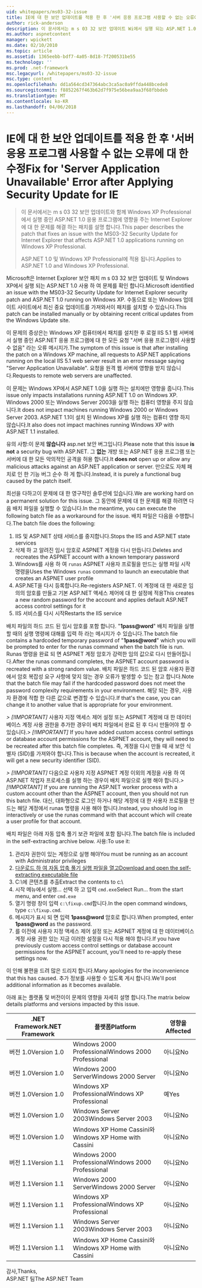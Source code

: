 ```yaml
---
uid: whitepapers/ms03-32-issue
title: IE에 대 한 보안 업데이트를 적용 한 후 '서버 응용 프로그램 사용할 수 없는 오류에 대 한 수정 | Microsoft Docs
author: rick-anderson
description: 이 문서에서는 m s 03 32 보안 업데이트 Wi에서 실행 되는 ASP.NET 1.0 응용 프로그램에 영향을 주는 Internet Explorer에 대 한 문제를 해결 하는 패치 설명...
ms.author: aspnetcontent
manager: wpickett
ms.date: 02/10/2010
ms.topic: article
ms.assetid: 1365eebb-bdf7-4a05-8d18-7f200531be55
ms.technology: ''
ms.prod: .net-framework
msc.legacyurl: /whitepapers/ms03-32-issue
msc.type: content
ms.openlocfilehash: dd1a564cd347364abc3ca5ac0a9ffda448bcede8
ms.sourcegitcommit: f8852267f463b62d7f975e56bea9aa3f68fbbdeb
ms.translationtype: MT
ms.contentlocale: ko-KR
ms.lasthandoff: 04/06/2018
---
```

<a name="fix-for-server-application-unavailable-error-after-applying-security-update-for-ie"></a><span data-ttu-id="cf9a2-103">IE에 대 한 보안 업데이트를 적용 한 후 '서버 응용 프로그램 사용할 수 없는 오류에 대 한 수정</span><span class="sxs-lookup"><span data-stu-id="cf9a2-103">Fix for 'Server Application Unavailable' Error after Applying Security Update for IE</span></span>
====================
> <span data-ttu-id="cf9a2-104">이 문서에서는 m s 03 32 보안 업데이트와 함께 Windows XP Professional에서 실행 중인 ASP.NET 1.0 응용 프로그램에 영향을 주는 Internet Explorer에 대 한 문제를 해결 하는 패치를 설명 합니다.</span><span class="sxs-lookup"><span data-stu-id="cf9a2-104">This paper describes the patch that fixes an issue with the MS03-32 Security Update for Internet Explorer that affects ASP.NET 1.0 applications running on Windows XP Professional.</span></span>
> 
> <span data-ttu-id="cf9a2-105">ASP.NET 1.0 및 Windows XP Professional에 적용 됩니다.</span><span class="sxs-lookup"><span data-stu-id="cf9a2-105">Applies to ASP.NET 1.0 and Windows XP Professional.</span></span>


<span data-ttu-id="cf9a2-106">Microsoft은 Internet Explorer 보안 패치 m s 03 32 보안 업데이트 및 Windows XP에서 실행 되는 ASP.NET 1.0 사용 하 여 문제를 확인 합니다.</span><span class="sxs-lookup"><span data-stu-id="cf9a2-106">Microsoft identified an issue with the MS03-32 Security Update for Internet Explorer security patch and ASP.NET 1.0 running on Windows XP.</span></span> <span data-ttu-id="cf9a2-107">수동으로 또는 Windows 업데이트 사이트에서 최신 중요 업데이트를 가져와서이 패치를 설치할 수 있습니다.</span><span class="sxs-lookup"><span data-stu-id="cf9a2-107">This patch can be installed manually or by obtaining recent critical updates from the Windows Update site.</span></span>

<span data-ttu-id="cf9a2-108">이 문제의 증상은는 Windows XP 컴퓨터에서 패치를 설치한 후 로컬 IIS 5.1 웹 서버에서 실행 중인 ASP.NET 응용 프로그램에 대 한 모든 요청 "서버 응용 프로그램이 사용할 수 없음" 라는 오류 메시지가.</span><span class="sxs-lookup"><span data-stu-id="cf9a2-108">The symptom of this issue is that after installing the patch on a Windows XP machine, all requests to ASP.NET applications running on the local IIS 5.1 web server result in an error message saying "Server Application Unavailable".</span></span> <span data-ttu-id="cf9a2-109">요청을 원격 웹 서버에 영향을 받지 않습니다.</span><span class="sxs-lookup"><span data-stu-id="cf9a2-109">Requests to remote web servers are unaffected.</span></span>

<span data-ttu-id="cf9a2-110">이 문제는 Windows XP에서 ASP.NET 1.0을 실행 하는 설치에만 영향을 줍니다.</span><span class="sxs-lookup"><span data-stu-id="cf9a2-110">This issue only impacts installations running ASP.NET 1.0 on Windows XP.</span></span> <span data-ttu-id="cf9a2-111">Windows 2000 또는 Windows Server 2003을 실행 하는 컴퓨터 영향을 주지 않습니다.</span><span class="sxs-lookup"><span data-stu-id="cf9a2-111">It does not impact machines running Windows 2000 or Windows Server 2003.</span></span> <span data-ttu-id="cf9a2-112">ASP.NET 1.1이 설치 된 Windows XP를 실행 하는 컴퓨터 영향 하지 않습니다.</span><span class="sxs-lookup"><span data-stu-id="cf9a2-112">It also does not impact machines running Windows XP with ASP.NET 1.1 installed.</span></span>

<span data-ttu-id="cf9a2-113">유의 사항:이 문제 **않습니다** asp.net 보안 버그입니다.</span><span class="sxs-lookup"><span data-stu-id="cf9a2-113">Please note that this issue **is not** a security bug with ASP.NET.</span></span> <span data-ttu-id="cf9a2-114">그 **없는** 개방 또는 ASP.NET 응용 프로그램 또는 서버에 대 한 모든 악의적인 공격을 허용 합니다.</span><span class="sxs-lookup"><span data-stu-id="cf9a2-114">It **does not** open up or allow any malicious attacks against an ASP.NET application or server.</span></span> <span data-ttu-id="cf9a2-115">만으로도 자체 패치로 인 한 기능 버그 순수 하 게 합니다.</span><span class="sxs-lookup"><span data-stu-id="cf9a2-115">Instead, it is purely a functional bug caused by the patch itself.</span></span>

<span data-ttu-id="cf9a2-116">최선을 다하고이 문제에 대 한 영구적인 솔루션에 있습니다.</span><span class="sxs-lookup"><span data-stu-id="cf9a2-116">We are working hard on a permanent solution for this issue.</span></span> <span data-ttu-id="cf9a2-117">그 동안에 문제에 대 한 문제를 해결 하려면 다음 배치 파일을 실행할 수 있습니다.</span><span class="sxs-lookup"><span data-stu-id="cf9a2-117">In the meantime, you can execute the following batch file as a workaround for the issue.</span></span> <span data-ttu-id="cf9a2-118">배치 파일은 다음을 수행합니다.</span><span class="sxs-lookup"><span data-stu-id="cf9a2-118">The batch file does the following:</span></span>

1. <span data-ttu-id="cf9a2-119">IIS 및 ASP.NET 상태 서비스를 중지합니다.</span><span class="sxs-lookup"><span data-stu-id="cf9a2-119">Stops the IIS and ASP.NET state services</span></span>
2. <span data-ttu-id="cf9a2-120">삭제 하 고 알려진 임시 암호로 ASPNET 계정을 다시 만듭니다.</span><span class="sxs-lookup"><span data-stu-id="cf9a2-120">Deletes and recreates the ASPNET account with a known temporary password</span></span>
3. <span data-ttu-id="cf9a2-121">Windows를 사용 하 여 `runas` ASPNET 사용자 프로필을 만드는 실행 파일 시작 명령을</span><span class="sxs-lookup"><span data-stu-id="cf9a2-121">Uses the Windows `runas` command to launch an executable that creates an ASPNET user profile</span></span>
4. <span data-ttu-id="cf9a2-122">ASP.NET을 다시 등록합니다.</span><span class="sxs-lookup"><span data-stu-id="cf9a2-122">Re-registers ASP.NET.</span></span> <span data-ttu-id="cf9a2-123">이 계정에 대 한 새로운 임의의 암호를 만들고 기본 ASP.NET 액세스 제어에 대 한 설정에 적용</span><span class="sxs-lookup"><span data-stu-id="cf9a2-123">This creates a new random password for the account and applies default ASP.NET access control settings for it</span></span>
5. <span data-ttu-id="cf9a2-124">IIS 서비스를 다시 시작</span><span class="sxs-lookup"><span data-stu-id="cf9a2-124">Restarts the IIS service</span></span>

<span data-ttu-id="cf9a2-125">배치 파일의 하드 코드 된 임시 암호를 포함 합니다. "<strong>1pass@word</strong>" 배치 파일을 실행할 때의 실행 명령에 대해를 입력 하 라는 메시지가 수 있습니다.</span><span class="sxs-lookup"><span data-stu-id="cf9a2-125">The batch file contains a hardcoded temporary password of "<strong>1pass@word</strong>" which you will be prompted to enter for the runas command when the batch file is run.</span></span> <span data-ttu-id="cf9a2-126">Runas 명령을 완료 되 면 ASPNET 계정 암호가 강력한 임의 값으로 다시 만들어집니다.</span><span class="sxs-lookup"><span data-stu-id="cf9a2-126">After the runas command completes, the ASPNET account password is recreated with a strong random value.</span></span> <span data-ttu-id="cf9a2-127">배치 파일은 하드 코드 된 암호 사용자 환경에서 암호 복잡성 요구 사항에 맞지 않는 경우 오류가 발생할 수 있는 참고 합니다.</span><span class="sxs-lookup"><span data-stu-id="cf9a2-127">Note that the batch file may fail if the hardcoded password does not meet the password complexity requirements in your environment.</span></span> <span data-ttu-id="cf9a2-128">해당 되는 경우, 사용자 환경에 적합 한 다른 값으로 변경할 수 있습니다.</span><span class="sxs-lookup"><span data-stu-id="cf9a2-128">If that's the case, you can change it to another value that is appropriate for your environment.</span></span>

<span data-ttu-id="cf9a2-129">*> [!IMPORTANT]* 사용자 지정 액세스 제어 설정 또는 ASPNET 계정에 대 한 데이터베이스 계정 사용 권한을 추가한 경우이 배치 파일에서 완료 된 후 다시 만들어야 할 수 있습니다.</span><span class="sxs-lookup"><span data-stu-id="cf9a2-129">*> [!IMPORTANT]* If you have added custom access control settings or database account permissions for the ASPNET account, they will need to be recreated after this batch file completes.</span></span> <span data-ttu-id="cf9a2-130">즉, 계정을 다시 만들 때 새 보안 식별자 (SID)를 가져와야 합니다.</span><span class="sxs-lookup"><span data-stu-id="cf9a2-130">This is because when the account is recreated, it will get a new security identifier (SID).</span></span>

<span data-ttu-id="cf9a2-131">*> [!IMPORTANT]* 다음으로 사용자 지정 ASPNET 계정 이외의 계정을 사용 하 여 ASP.NET 작업자 프로세스를 실행 하는 경우이 배치 파일으로 실행 해야 합니다.</span><span class="sxs-lookup"><span data-stu-id="cf9a2-131">*> [!IMPORTANT]* If you are running the ASP.NET worker process with a custom account other than the ASPNET account, then you should not run this batch file.</span></span> <span data-ttu-id="cf9a2-132">대신, 대화형으로 로그인 하거나 해당 계정에 대 한 사용자 프로필을 만드는 해당 계정에서 runas 명령을 사용 해야 합니다.</span><span class="sxs-lookup"><span data-stu-id="cf9a2-132">Instead, you should log in interactively or use the runas command with that account which will create a user profile for that account.</span></span>

<span data-ttu-id="cf9a2-133">배치 파일은 아래 자동 압축 풀기 보관 파일에 포함 됩니다.</span><span class="sxs-lookup"><span data-stu-id="cf9a2-133">The batch file is included in the self-extracting archive below.</span></span> <span data-ttu-id="cf9a2-134">사용:</span><span class="sxs-lookup"><span data-stu-id="cf9a2-134">To use it:</span></span>

1. <span data-ttu-id="cf9a2-135">관리자 권한이 있는 계정으로 실행 해야</span><span class="sxs-lookup"><span data-stu-id="cf9a2-135">You must be running as an account with Administrator privileges</span></span>
2. [<span data-ttu-id="cf9a2-136">다운로드 하 여 자동 압축 풀기 실행 파일을 열고</span><span class="sxs-lookup"><span data-stu-id="cf9a2-136">Download and open the self-extracting executable file</span></span>](ms03-32-issue/_static/fixup1.exe)
3. <span data-ttu-id="cf9a2-137">C:\에 콘텐츠를 추출</span><span class="sxs-lookup"><span data-stu-id="cf9a2-137">Extract the contents to c:\\</span></span>
4. <span data-ttu-id="cf9a2-138">시작 메뉴에서 실행... 선택 하 고 입력 `cmd.exe`</span><span class="sxs-lookup"><span data-stu-id="cf9a2-138">Select Run... from the start menu, and enter `cmd.exe`</span></span>
5. <span data-ttu-id="cf9a2-139">열기 명령 창이 입력 `c:\fixup.cmd`합니다.</span><span class="sxs-lookup"><span data-stu-id="cf9a2-139">In the open command windows, type `c:\fixup.cmd`.</span></span>
6. <span data-ttu-id="cf9a2-140">메시지가 표시 되 면 입력 <strong>1pass@word</strong> 암호로 합니다.</span><span class="sxs-lookup"><span data-stu-id="cf9a2-140">When prompted, enter <strong>1pass@word</strong> as the password.</span></span>
7. <span data-ttu-id="cf9a2-141">를 이전에 사용자 지정 액세스 제어 설정 또는 ASPNET 계정에 대 한 데이터베이스 계정 사용 권한 있는 지금 이러한 설정을 다시 적용 해야 합니다.</span><span class="sxs-lookup"><span data-stu-id="cf9a2-141">If you have previously custom access control settings or database account permissions for the ASPNET account, you'll need to re-apply these settings now.</span></span>

<span data-ttu-id="cf9a2-142">이 인해 불편을 드려 많은 드리지 합니다.</span><span class="sxs-lookup"><span data-stu-id="cf9a2-142">Many apologies for the inconvenience that this has caused.</span></span> <span data-ttu-id="cf9a2-143">추가 정보를 사용할 수 있도록 게시 합니다.</span><span class="sxs-lookup"><span data-stu-id="cf9a2-143">We'll post additional information as it becomes available.</span></span>

<span data-ttu-id="cf9a2-144">아래 표는 플랫폼 및 버전이이 문제의 영향을 자세히 설명 합니다.</span><span class="sxs-lookup"><span data-stu-id="cf9a2-144">The matrix below details platforms and versions impacted by this issue.</span></span>

| <span data-ttu-id="cf9a2-145">.NET Framework</span><span class="sxs-lookup"><span data-stu-id="cf9a2-145">.NET Framework</span></span> | <span data-ttu-id="cf9a2-146">플랫폼</span><span class="sxs-lookup"><span data-stu-id="cf9a2-146">Platform</span></span> | <span data-ttu-id="cf9a2-147">영향을</span><span class="sxs-lookup"><span data-stu-id="cf9a2-147">Affected</span></span> |
| --- | --- | --- |
| <span data-ttu-id="cf9a2-148">버전 1.0</span><span class="sxs-lookup"><span data-stu-id="cf9a2-148">Version 1.0</span></span> | <span data-ttu-id="cf9a2-149">Windows 2000 Professional</span><span class="sxs-lookup"><span data-stu-id="cf9a2-149">Windows 2000 Professional</span></span> | <span data-ttu-id="cf9a2-150">아니요</span><span class="sxs-lookup"><span data-stu-id="cf9a2-150">No</span></span> |
| <span data-ttu-id="cf9a2-151">버전 1.0</span><span class="sxs-lookup"><span data-stu-id="cf9a2-151">Version 1.0</span></span> | <span data-ttu-id="cf9a2-152">Windows 2000 Server</span><span class="sxs-lookup"><span data-stu-id="cf9a2-152">Windows 2000 Server</span></span> | <span data-ttu-id="cf9a2-153">아니요</span><span class="sxs-lookup"><span data-stu-id="cf9a2-153">No</span></span> |
| <span data-ttu-id="cf9a2-154">버전 1.0</span><span class="sxs-lookup"><span data-stu-id="cf9a2-154">Version 1.0</span></span> | <span data-ttu-id="cf9a2-155">Windows XP Professional</span><span class="sxs-lookup"><span data-stu-id="cf9a2-155">Windows XP Professional</span></span> | <span data-ttu-id="cf9a2-156">예</span><span class="sxs-lookup"><span data-stu-id="cf9a2-156">Yes</span></span> |
| <span data-ttu-id="cf9a2-157">버전 1.0</span><span class="sxs-lookup"><span data-stu-id="cf9a2-157">Version 1.0</span></span> | <span data-ttu-id="cf9a2-158">Windows Server 2003</span><span class="sxs-lookup"><span data-stu-id="cf9a2-158">Windows Server 2003</span></span> | <span data-ttu-id="cf9a2-159">아니요</span><span class="sxs-lookup"><span data-stu-id="cf9a2-159">No</span></span> |
| <span data-ttu-id="cf9a2-160">버전 1.0</span><span class="sxs-lookup"><span data-stu-id="cf9a2-160">Version 1.0</span></span> | <span data-ttu-id="cf9a2-161">Windows XP Home Cassini와</span><span class="sxs-lookup"><span data-stu-id="cf9a2-161">Windows XP Home with Cassini</span></span> | <span data-ttu-id="cf9a2-162">아니요</span><span class="sxs-lookup"><span data-stu-id="cf9a2-162">No</span></span> |
| <span data-ttu-id="cf9a2-163">버전 1.1</span><span class="sxs-lookup"><span data-stu-id="cf9a2-163">Version 1.1</span></span> | <span data-ttu-id="cf9a2-164">Windows 2000 Professional</span><span class="sxs-lookup"><span data-stu-id="cf9a2-164">Windows 2000 Professional</span></span> | <span data-ttu-id="cf9a2-165">아니요</span><span class="sxs-lookup"><span data-stu-id="cf9a2-165">No</span></span> |
| <span data-ttu-id="cf9a2-166">버전 1.1</span><span class="sxs-lookup"><span data-stu-id="cf9a2-166">Version 1.1</span></span> | <span data-ttu-id="cf9a2-167">Windows 2000 Server</span><span class="sxs-lookup"><span data-stu-id="cf9a2-167">Windows 2000 Server</span></span> | <span data-ttu-id="cf9a2-168">아니요</span><span class="sxs-lookup"><span data-stu-id="cf9a2-168">No</span></span> |
| <span data-ttu-id="cf9a2-169">버전 1.1</span><span class="sxs-lookup"><span data-stu-id="cf9a2-169">Version 1.1</span></span> | <span data-ttu-id="cf9a2-170">Windows XP Professional</span><span class="sxs-lookup"><span data-stu-id="cf9a2-170">Windows XP Professional</span></span> | <span data-ttu-id="cf9a2-171">아니요</span><span class="sxs-lookup"><span data-stu-id="cf9a2-171">No</span></span> |
| <span data-ttu-id="cf9a2-172">버전 1.1</span><span class="sxs-lookup"><span data-stu-id="cf9a2-172">Version 1.1</span></span> | <span data-ttu-id="cf9a2-173">Windows Server 2003</span><span class="sxs-lookup"><span data-stu-id="cf9a2-173">Windows Server 2003</span></span> | <span data-ttu-id="cf9a2-174">아니요</span><span class="sxs-lookup"><span data-stu-id="cf9a2-174">No</span></span> |
| <span data-ttu-id="cf9a2-175">버전 1.1</span><span class="sxs-lookup"><span data-stu-id="cf9a2-175">Version 1.1</span></span> | <span data-ttu-id="cf9a2-176">Windows XP Home Cassini와</span><span class="sxs-lookup"><span data-stu-id="cf9a2-176">Windows XP Home with Cassini</span></span> | <span data-ttu-id="cf9a2-177">아니요</span><span class="sxs-lookup"><span data-stu-id="cf9a2-177">No</span></span> |

<span data-ttu-id="cf9a2-178">감사,</span><span class="sxs-lookup"><span data-stu-id="cf9a2-178">Thanks,</span></span>   
 <span data-ttu-id="cf9a2-179">ASP.NET 팀</span><span class="sxs-lookup"><span data-stu-id="cf9a2-179">The ASP.NET Team</span></span>
